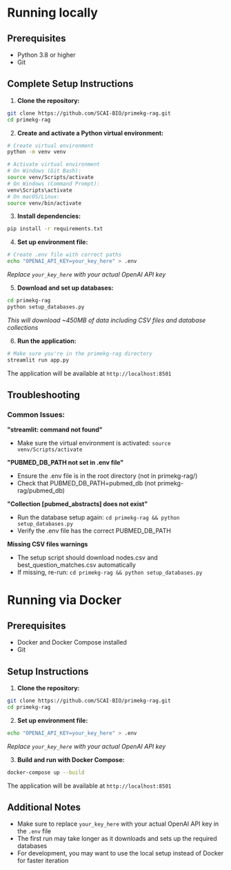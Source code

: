 # Running locally

## Prerequisites
- Python 3.8 or higher
- Git

## Complete Setup Instructions

1. **Clone the repository:**
```bash
git clone https://github.com/SCAI-BIO/primekg-rag.git
cd primekg-rag
```

2. **Create and activate a Python virtual environment:**
```bash
# Create virtual environment
python -m venv venv

# Activate virtual environment
# On Windows (Git Bash):
source venv/Scripts/activate
# On Windows (Command Prompt):
venv\Scripts\activate
# On macOS/Linux:
source venv/bin/activate
```

3. **Install dependencies:**
```bash
pip install -r requirements.txt
```

4. **Set up environment file:**
```bash
# Create .env file with correct paths
echo "OPENAI_API_KEY=your_key_here" > .env
```
*Replace `your_key_here` with your actual OpenAI API key*

5. **Download and set up databases:**
```bash
cd primekg-rag
python setup_databases.py
```
*This will download ~450MB of data including CSV files and database collections*

6. **Run the application:**
```bash
# Make sure you're in the primekg-rag directory
streamlit run app.py
```

The application will be available at `http://localhost:8501`

## Troubleshooting

### Common Issues:

**"streamlit: command not found"**
- Make sure the virtual environment is activated: `source venv/Scripts/activate`

**"PUBMED_DB_PATH not set in .env file"**
- Ensure the .env file is in the root directory (not in primekg-rag/)
- Check that PUBMED_DB_PATH=pubmed_db (not primekg-rag/pubmed_db)

**"Collection [pubmed_abstracts] does not exist"**
- Run the database setup again: `cd primekg-rag && python setup_databases.py`
- Verify the .env file has the correct PUBMED_DB_PATH

**Missing CSV files warnings**
- The setup script should download nodes.csv and best_question_matches.csv automatically
- If missing, re-run: `cd primekg-rag && python setup_databases.py`

# Running via Docker

## Prerequisites
- Docker and Docker Compose installed
- Git

## Setup Instructions

1. **Clone the repository:**
```bash
git clone https://github.com/SCAI-BIO/primekg-rag.git
cd primekg-rag
```

2. **Set up environment file:**
```bash
echo "OPENAI_API_KEY=your_key_here" > .env
```
*Replace `your_key_here` with your actual OpenAI API key*

3. **Build and run with Docker Compose:**
```bash
docker-compose up --build
```

The application will be available at `http://localhost:8501`

## Additional Notes

- Make sure to replace `your_key_here` with your actual OpenAI API key in the `.env` file
- The first run may take longer as it downloads and sets up the required databases
- For development, you may want to use the local setup instead of Docker for faster iteration
